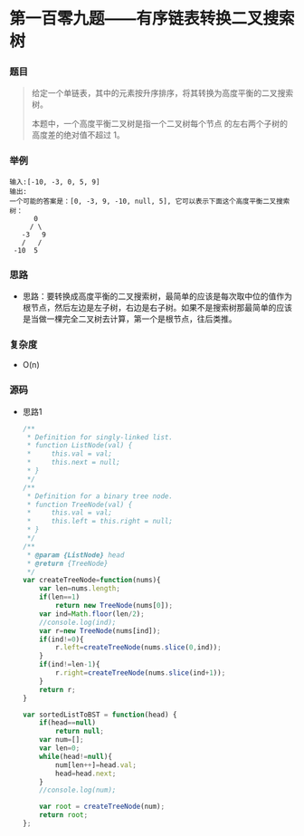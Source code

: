 # 第一百零九题——有序链表转换二叉搜索树

### 题目

> 给定一个单链表，其中的元素按升序排序，将其转换为高度平衡的二叉搜索树。
>
> 本题中，一个高度平衡二叉树是指一个二叉树每个节点 的左右两个子树的高度差的绝对值不超过 1。
>

### 举例

```
输入:[-10, -3, 0, 5, 9]
输出:
一个可能的答案是：[0, -3, 9, -10, null, 5], 它可以表示下面这个高度平衡二叉搜索树：
      0
     / \
   -3   9
   /   /
 -10  5
```

### 思路

* 思路：要转换成高度平衡的二叉搜索树，最简单的应该是每次取中位的值作为根节点，然后左边是左子树，右边是右子树。如果不是搜索树那最简单的应该是当做一棵完全二叉树去计算，第一个是根节点，往后类推。

### 复杂度

- O(n)


### 源码

* 思路1

  ```js
  /**
   * Definition for singly-linked list.
   * function ListNode(val) {
   *     this.val = val;
   *     this.next = null;
   * }
   */
  /**
   * Definition for a binary tree node.
   * function TreeNode(val) {
   *     this.val = val;
   *     this.left = this.right = null;
   * }
   */
  /**
   * @param {ListNode} head
   * @return {TreeNode}
   */
  var createTreeNode=function(nums){
      var len=nums.length;
      if(len==1)
          return new TreeNode(nums[0]);
      var ind=Math.floor(len/2);
      //console.log(ind);
      var r=new TreeNode(nums[ind]);
      if(ind!=0){
          r.left=createTreeNode(nums.slice(0,ind));
      }
      if(ind!=len-1){
          r.right=createTreeNode(nums.slice(ind+1));
      }
      return r;
  }
  
  var sortedListToBST = function(head) {
      if(head==null)
          return null;
      var num=[];
      var len=0;
      while(head!=null){
          num[len++]=head.val;
          head=head.next;
      }
      //console.log(num);
  
      var root = createTreeNode(num);
      return root;
  };
  ```

